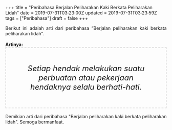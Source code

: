 +++
title = "Peribahasa Berjalan Peliharakan Kaki Berkata Peliharakan Lidah"
date = 2019-07-31T03:23:00Z
updated = 2019-07-31T03:23:59Z
tags = ["Peribahasa"]
draft = false
+++

<div dir="ltr" style="text-align: left;" trbidi="on"><div style="text-align: justify;">Berikut ini adalah arti dari peribahasa “Berjalan peliharakan kaki berkata peliharakan lidah”.</div><br /><div style="text-align: justify;"><b>Artinya:</b></div><div style="border: 2px dashed #ddd; font-size: 24px; height: auto; margin: 0 auto; padding: 50px; text-align: center; width: auto;"><i>Setiap hendak melakukan suatu perbuatan atau pekerjaan hendaknya selalu berhati-hati.</i></div><div style="text-align: justify;"><br /></div><div style="text-align: justify;">Demikian arti dari peribahasa "Berjalan peliharakan kaki berkata peliharakan lidah". Semoga bermanfaat.</div></div>
